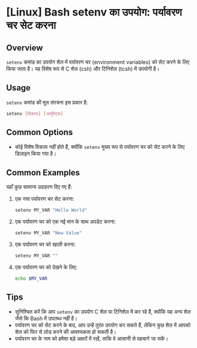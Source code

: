 # [Linux] Bash setenv का उपयोग: पर्यावरण चर सेट करना

## Overview
`setenv` कमांड का उपयोग शेल में पर्यावरण चर (environment variables) को सेट करने के लिए किया जाता है। यह विशेष रूप से C शेल (csh) और टिनिशेल (tcsh) में उपयोगी है। 

## Usage
`setenv` कमांड की मूल संरचना इस प्रकार है:

```bash
setenv [विकल्प] [आर्गुमेंट्स]
```

## Common Options
- कोई विशेष विकल्प नहीं होते हैं, क्योंकि `setenv` मुख्य रूप से पर्यावरण चर को सेट करने के लिए डिज़ाइन किया गया है। 

## Common Examples
यहाँ कुछ सामान्य उदाहरण दिए गए हैं:

1. एक नया पर्यावरण चर सेट करना:
   ```bash
   setenv MY_VAR "Hello World"
   ```

2. एक पर्यावरण चर को एक नई मान के साथ अपडेट करना:
   ```bash
   setenv MY_VAR "New Value"
   ```

3. एक पर्यावरण चर को खाली करना:
   ```bash
   setenv MY_VAR ""
   ```

4. एक पर्यावरण चर को देखने के लिए:
   ```bash
   echo $MY_VAR
   ```

## Tips
- सुनिश्चित करें कि आप `setenv` का उपयोग C शेल या टिनिशेल में कर रहे हैं, क्योंकि यह अन्य शेल जैसे कि Bash में उपलब्ध नहीं है।
- पर्यावरण चर को सेट करने के बाद, आप उन्हें तुरंत उपयोग कर सकते हैं, लेकिन कुछ शेल में आपको शेल को फिर से लोड करने की आवश्यकता हो सकती है। 
- पर्यावरण चर के नाम को हमेशा बड़े अक्षरों में रखें, ताकि वे आसानी से पहचाने जा सकें।